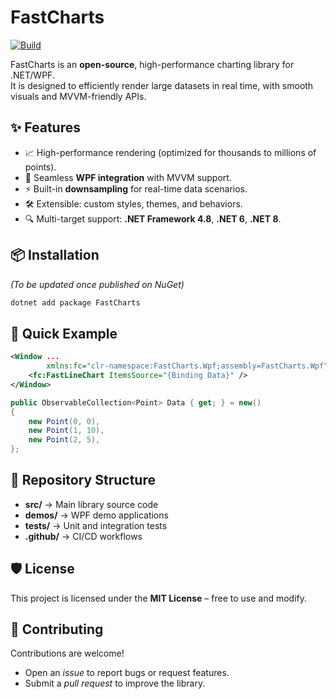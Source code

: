# FastCharts

[![Build](https://github.com/<your-username>/FastCharts/actions/workflows/build.yml/badge.svg)](https://github.com/<your-username>/FastCharts/actions/workflows/build.yml)

FastCharts is an **open-source**, high-performance charting library for .NET/WPF.  
It is designed to efficiently render large datasets in real time, with smooth visuals and MVVM-friendly APIs.

## ✨ Features
- 📈 High-performance rendering (optimized for thousands to millions of points).
- 🎨 Seamless **WPF integration** with MVVM support.
- ⚡ Built-in **downsampling** for real-time data scenarios.
- 🛠️ Extensible: custom styles, themes, and behaviors.
- 🔍 Multi-target support: **.NET Framework 4.8**, **.NET 6**, **.NET 8**.

## 📦 Installation
*(To be updated once published on NuGet)*  
```powershell
dotnet add package FastCharts
```

## 🚀 Quick Example
```xml
<Window ...
        xmlns:fc="clr-namespace:FastCharts.Wpf;assembly=FastCharts.Wpf">
    <fc:FastLineChart ItemsSource="{Binding Data}" />
</Window>
```

```csharp
public ObservableCollection<Point> Data { get; } = new()
{
    new Point(0, 0),
    new Point(1, 10),
    new Point(2, 5),
};
```

## 📂 Repository Structure
- **src/** → Main library source code  
- **demos/** → WPF demo applications  
- **tests/** → Unit and integration tests  
- **.github/** → CI/CD workflows  

## 🛡️ License
This project is licensed under the **MIT License** – free to use and modify.

## 🤝 Contributing
Contributions are welcome!  
- Open an *issue* to report bugs or request features.  
- Submit a *pull request* to improve the library.  
